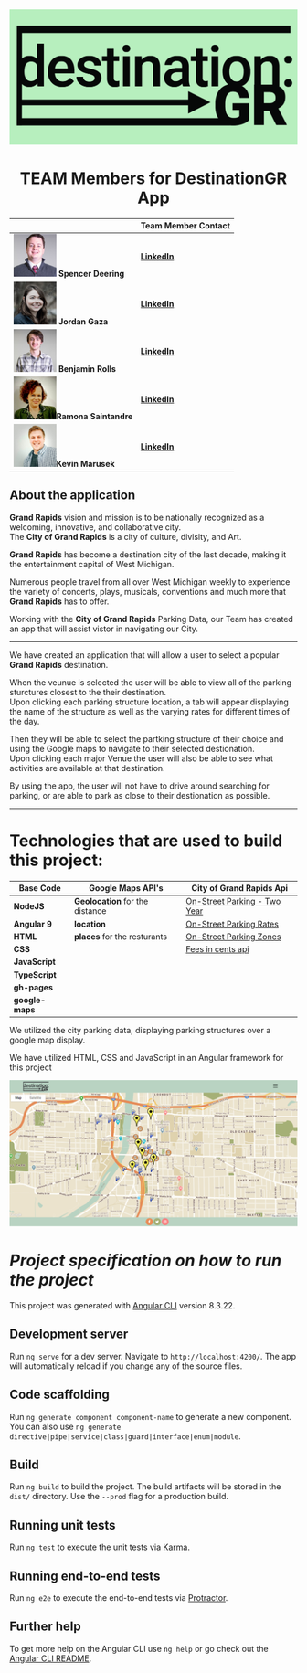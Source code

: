 
<img src = './src/assets/logo.jpg' alt = 'Logo Image'>
 
<h1 align="center" </style>TEAM Members for DestinationGR App </h1>




<!-- # *TEAM Members*  for  [ **DestinationGR**](https://benjamindrolls.github.io/GrDecoded/) -->
|     | **Team Member Contact** |  
|---| --- |
|<img src = './src/assets/spencer.jpg' alt = 'Spencer Deering Image' width ="75" height="75">  **Spencer Deering**   | **[LinkedIn](https://www.linkedin.com/in/spencer-deering-439845b9/)**  |
|<img src = './src/assets/Jordan.jpg' alt = 'Jordan Gaza Image' width ="75" height="75"> **Jordan Gaza**             | **[LinkedIn](https://www.linkedin.com/in/jordan-k-gaza/)**  
|<img src = './src/assets/Benjamin.jpg' alt = 'Benjamin Rolls Image' width ="75" height="75"> **Benjamin Rolls**     | **[LinkedIn](https://www.linkedin.com/in/benjamin-rolls-8b1788108/)**  
|<img src = './src/assets/Ramona.jpg' alt = 'Ramona Saintandre Image' width ="75" height="75">**Ramona Saintandre**  | **[LinkedIn](https://www.linkedin.com/in/ramona-saintandre/)**  
|<img src = './src/assets/kevin.jpg' alt = 'Kevin Marusek Image' width ="75" height="75">**Kevin Marusek**           | **[LinkedIn](https://www.linkedin.com/in/kevin-marusek/)**  

## About the application 

**Grand Rapids** vision and mission is to be nationally recognized as a welcoming, innovative, and collaborative city.   
The **City of Grand Rapids** is a city of culture, divisity, and Art.   

 **Grand Rapids** has become a destination city of the last decade, making it the entertainment capital of West Michigan.   

Numerous people travel from all over West Michigan weekly to experience the variety of concerts, plays, musicals, conventions and much more that **Grand Rapids** has to offer. 

Working with the **City of Grand Rapids** Parking Data, our Team has created an app that will assist vistor in navigating our City. 

***

We have created an application that will allow a user to select a popular **Grand Rapids** destination.  

When the veunue is selected the user will be able to view all of the parking sturctures closest to the their destination.  
Upon clicking each parking structure location, a tab will appear displaying the name of the structure as well as the varying rates for different times of the day. 

Then they will be able to select the  partking structure of their choice and using the Google maps to navigate to their selected destionation.     
Upon clicking each major Venue the user will also be able to see what activities are available at that destination.  

By using the app, the user will not have to drive around searching for parking, or are able to park as close to their destionation as possible.   


***
# Technologies that are used to build this project: 
| Base Code | Google Maps API's | City of Grand Rapids Api |
| --- | --- |  ---- | 
**NodeJS**     | **Geolocation**  for the distance  |  [On-Street Parking - Two Year](https://data.grandrapidsmi.gov/resource/pitz-92py.json)          | 
**Angular 9**  | **location**                       |  [On-Street Parking Rates](https://data.grandrapidsmi.gov/resource/sndu-g7h2.json)  
**HTML**       | **places** for the resturants      |  [On-Street Parking Zones](https://data.grandrapidsmi.gov/resource/s2v3-jher.json) 
**CSS**        |                                    |  [Fees in cents api](https://data.grandrapidsmi.gov/resource/pitz-92py.json?fee_in_cents=0) 
**JavaScript** |
**TypeScript** |
**gh-pages**   |
**google-maps**|



We utilized the city parking data, displaying parking structures over a google map display. 

We have utilized HTML, CSS and JavaScript in an Angular framework for this project   

<!-- ![DestinationGR Demo](src/assets/destinationGR.gif) -->
<img src = './src/assets/appimage.PNG' alt = 'app image'>

<!-- **Conclusion**  -->

# ***Project specification on how to run the project*** 

This project was generated with [Angular CLI](https://github.com/angular/angular-cli) version 8.3.22.

## Development server

Run `ng serve` for a dev server. Navigate to `http://localhost:4200/`. The app will automatically reload if you change any of the source files.

## Code scaffolding

Run `ng generate component component-name` to generate a new component. You can also use `ng generate directive|pipe|service|class|guard|interface|enum|module`.

## Build

Run `ng build` to build the project. The build artifacts will be stored in the `dist/` directory. Use the `--prod` flag for a production build.

## Running unit tests

Run `ng test` to execute the unit tests via [Karma](https://karma-runner.github.io).

## Running end-to-end tests

Run `ng e2e` to execute the end-to-end tests via [Protractor](http://www.protractortest.org/).

## Further help

To get more help on the Angular CLI use `ng help` or go check out the [Angular CLI README](https://github.com/angular/angular-cli/blob/master/README.md).
